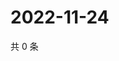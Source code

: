 # 2022-11-24

共 0 条

<!-- BEGIN WEIBO -->
<!-- 最后更新时间 Thu Nov 24 2022 11:24:35 GMT+0800 (China Standard Time) -->

<!-- END WEIBO -->

